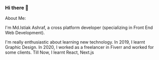 ### Hi there 👋

<p>About Me:</p>
<p>I'm Md.Istiak Ashraf, a cross platform developer (specializing in Front End Web Development).</p>
<p>I'm really enthusiastic about learning new technology. In 2019, I learnt Graphic Design. In 2020, I worked as a freelancer in Fiverr and worked for some clients. Till Now, I learnt React, Next.js</p>

<!--
**Juniorashraf02/Juniorashraf02** is a ✨ _special_ ✨ repository because its `README.md` (this file) appears on your GitHub profile.
Here are some ideas to get you started:

- 🔭 I’m currently working on ...
- 🌱 I’m currently learning ...
- 👯 I’m looking to collaborate on ...
- 🤔 I’m looking for help with ...
- 💬 Ask me about ...
- 📫 How to reach me: ...
- 😄 Pronouns: ...
- ⚡ Fun fact: ...
-->
